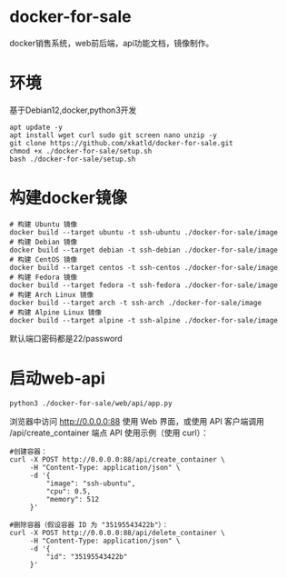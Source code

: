 # docker-for-sale
docker销售系统，web前后端，api功能文档，镜像制作。
# 环境
基于Debian12,docker,python3开发
```shell
apt update -y
apt install wget curl sudo git screen nano unzip -y
git clone https://github.com/xkatld/docker-for-sale.git
chmod +x ./docker-for-sale/setup.sh
bash ./docker-for-sale/setup.sh
```
# 构建docker镜像
```shell
# 构建 Ubuntu 镜像
docker build --target ubuntu -t ssh-ubuntu ./docker-for-sale/image
# 构建 Debian 镜像
docker build --target debian -t ssh-debian ./docker-for-sale/image
# 构建 CentOS 镜像
docker build --target centos -t ssh-centos ./docker-for-sale/image
# 构建 Fedora 镜像
docker build --target fedora -t ssh-fedora ./docker-for-sale/image
# 构建 Arch Linux 镜像
docker build --target arch -t ssh-arch ./docker-for-sale/image
# 构建 Alpine Linux 镜像
docker build --target alpine -t ssh-alpine ./docker-for-sale/image
```
默认端口密码都是22/password

# 启动web-api
```
python3 ./docker-for-sale/web/api/app.py
```
浏览器中访问 http://0.0.0.0:88 使用 Web 界面，或使用 API 客户端调用 /api/create_container 端点
API 使用示例（使用 curl）：
```
#创建容器：
curl -X POST http://0.0.0.0:88/api/create_container \
     -H "Content-Type: application/json" \
     -d '{
         "image": "ssh-ubuntu",
         "cpu": 0.5,
         "memory": 512
     }'

#删除容器（假设容器 ID 为 "35195543422b"）：
curl -X POST http://0.0.0.0:88/api/delete_container \
     -H "Content-Type: application/json" \
     -d '{
         "id": "35195543422b"
     }'
```

